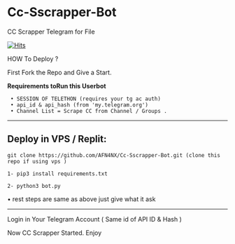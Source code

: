 # Cc-Sscrapper-Bot
CC Scrapper Telegram for File 

[![Hits](https://hits.seeyoufarm.com/api/count/incr/badge.svg?url=https%3A%2F%2Fgithub.com%2FAFN4NX%2FCc-Sscrapper-Bot&count_bg=%23111DC8&title_bg=%23555555&icon=&icon_color=%23E7E7E7&title=Total+View&edge_flat=false)](https://hits.seeyoufarm.com)


HOW To Deploy ?

First Fork the Repo and Give a Start.

**Requirements toRun this Userbot**
```
 • SESSION OF TELETHON (requires your tg ac auth)
 • api_id & api_hash (from 'my.telegram.org')
 • Channel List = Scrape CC from Channel / Groups .
```

___
## Deploy in VPS / Replit:
```
git clone https://github.com/AFN4NX/Cc-Sscrapper-Bot.git (clone this repo if using vps )

1- pip3 install requirements.txt

2- python3 bot.py
```
• rest steps are same as above just give what it ask
___

Login in Your Telegram Account ( Same id of API ID & Hash )

Now CC Scrapper Started.
Enjoy
